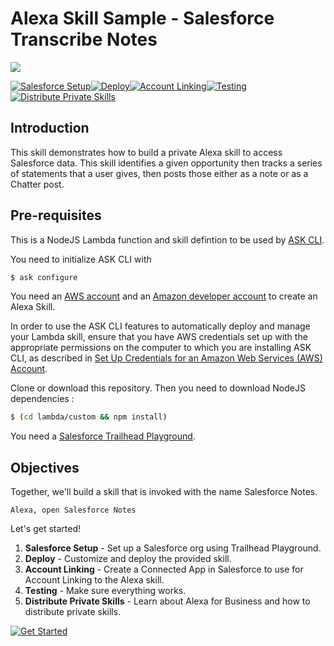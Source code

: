 # Alexa Skill Sample - Salesforce Transcribe Notes

<img src="https://m.media-amazon.com/images/G/01/mobile-apps/dex/alexa/alexa-skills-kit/tutorials/quiz-game/header._TTH_.png" />

[![Salesforce Setup](https://m.media-amazon.com/images/G/01/mobile-apps/dex/alexa/alexa-skills-kit/tutorials/tutorial-page-marker-1-off._TTH_.png)](./instructions/1-salesforce-setup.md)[![Deploy](https://m.media-amazon.com/images/G/01/mobile-apps/dex/alexa/alexa-skills-kit/tutorials/tutorial-page-marker-2-off._TTH_.png)](./instructions/2-deploy.md)[![Account Linking](https://m.media-amazon.com/images/G/01/mobile-apps/dex/alexa/alexa-skills-kit/tutorials/tutorial-page-marker-3-off._TTH_.png)](./instructions/3-account-linking.md)[![Testing](https://m.media-amazon.com/images/G/01/mobile-apps/dex/alexa/alexa-skills-kit/tutorials/tutorial-page-marker-4-off._TTH_.png)](./instructions/4-testing.md)[![Distribute Private Skills](https://m.media-amazon.com/images/G/01/mobile-apps/dex/alexa/alexa-skills-kit/tutorials/tutorial-page-marker-5-off._TTH_.png)](./instructions/5-distribute-private-skills.md)

## Introduction

This skill demonstrates how to build a private Alexa skill to access  Salesforce data. This skill identifies a given opportunity then tracks a series of statements that a user gives, then posts those either as a note or as a Chatter post. 

## Pre-requisites

This is a NodeJS Lambda function and skill defintion to be used by [ASK CLI](https://developer.amazon.com/docs/smapi/quick-start-alexa-skills-kit-command-line-interface.html).

You need to initialize ASK CLI with 

```bash
$ ask configure
```

You need an [AWS account](https://aws.amazon.com) and an [Amazon developer account](https://developer.amazon.com) to create an Alexa Skill.

In order to use the ASK CLI features to automatically deploy and manage your Lambda skill, ensure that you have AWS credentials set up with the appropriate permissions on the computer to which you are installing ASK CLI, as described in [Set Up Credentials for an Amazon Web Services (AWS) Account](https://developer.amazon.com/docs/smapi/set-up-credentials-for-an-amazon-web-services-account.html).

Clone or download this repository. Then you need to download NodeJS dependencies :

```bash
$ (cd lambda/custom && npm install)
```

You need a [Salesforce Trailhead Playground](https://trailhead.salesforce.com/en/modules/trailhead_playground_management/units/create-a-trailhead-playground).


## Objectives

Together, we'll build a skill that is invoked with the name Salesforce Notes.

```text
Alexa, open Salesforce Notes
```

Let's get started!

1. **Salesforce Setup** - Set up a Salesforce org using Trailhead Playground.
2. **Deploy** - Customize and deploy the provided skill. 
3. **Account Linking** - Create a Connected App in Salesforce to use for Account Linking to the Alexa skill.
4. **Testing** - Make sure everything works.
5. **Distribute Private Skills** - Learn about Alexa for Business and how to distribute private skills. 

[![Get Started](https://m.media-amazon.com/images/G/01/mobile-apps/dex/alexa/alexa-skills-kit/tutorials/general/buttons/button_get_started._TTH_.png)](./instructions/1-salesforce-setup.md)


